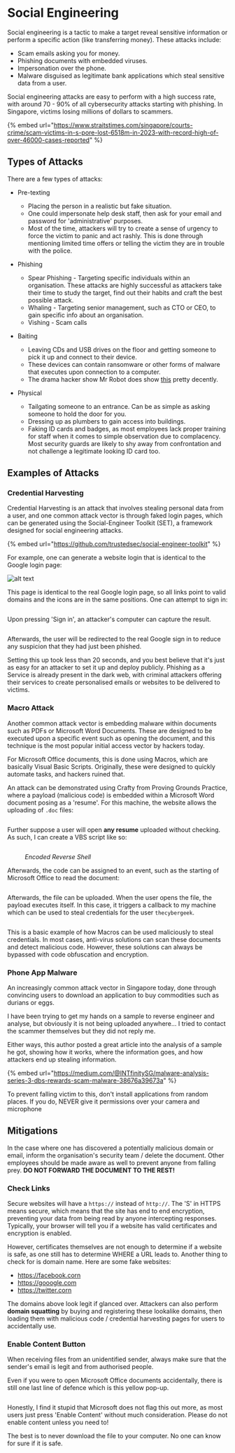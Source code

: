 # Social Engineering

Social engineering is a tactic to make a target reveal sensitive information or perform a specific action (like transferring money). These attacks include:

* Scam emails asking you for money.
* Phishing documents with embedded viruses.
* Impersonation over the phone.
* Malware disguised as legitimate bank applications which steal sensitive data from a user.

Social engineering attacks are easy to perform with a high success rate, with around 70 - 90% of all cybersecurity attacks starting with phishing. In Singapore, victims losing millions of dollars to scammers.

{% embed url="https://www.straitstimes.com/singapore/courts-crime/scam-victims-in-s-pore-lost-6518m-in-2023-with-record-high-of-over-46000-cases-reported" %}

## Types of Attacks

There are a few types of attacks:

* Pre-texting
  * Placing the person in a realistic but fake situation.
  * One could impersonate help desk staff, then ask for your email and password for 'administrative' purposes.
  * Most of the time, attackers will try to create a sense of urgency to force the victim to panic and act rashly. This is done through mentioning limited time offers or telling the victim they are in trouble with the police.

* Phishing
  * Spear Phishing - Targeting specific individuals within an organisation. These attacks are highly successful as attackers take their time to study the target, find out their habits and craft the best possible attack.
  * Whaling - Targeting senior management, such as CTO or CEO, to gain specific info about an organisation.
  * Vishing - Scam calls

* Baiting
  * Leaving CDs and USB drives on the floor and getting someone to pick it up and connect to their device.
  * These devices can contain ransomware or other forms of malware that executes upon connection to a computer.
  * The drama hacker show Mr Robot does show [this](https://www.youtube.com/watch?v=O5MvtqgLYeA) pretty decently.

* Physical
  * Tailgating someone to an entrance. Can be as simple as asking someone to hold the door for you.
  * Dressing up as plumbers to gain access into buildings.
  * Faking ID cards and badges, as most employees lack proper training for staff when it comes to simple observation due to complacency. Most security guards are likely to shy away from confrontation and not challenge a legitimate looking ID card too.

## Examples of Attacks

### Credential Harvesting

Credential Harvesting is an attack that involves stealing personal data from a user, and one common attack vector is through faked login pages, which can be generated using the Social-Engineer Toolkit (SET), a framework designed for social engineering attacks.

{% embed url="https://github.com/trustedsec/social-engineer-toolkit" %}

For example, one can generate a website login that is identical to the Google login page:

![alt text](../../../.gitbook/assets/socialengineering-image.png)

This page is identical to the real Google login page, so all links point to valid domains and the icons are in the same positions. One can attempt to sign in:

<figure><img src="../../../.gitbook/assets/image (3328).png" alt=""><figcaption></figcaption></figure>

Upon pressing 'Sign in', an attacker's computer can capture the result.

<figure><img src="../../../.gitbook/assets/image (1657).png" alt=""><figcaption></figcaption></figure>

Afterwards, the user will be redirected to the real Google sign in to reduce any suspicion that they had just been phished.

Setting this up took less than 20 seconds, and you best believe that it's just as easy for an attacker to set it up and deploy publicly. Phishing as a Service is already present in the dark web, with criminal attackers offering their services to create personalised emails or websites to be delivered to victims.

### Macro Attack

Another common attack vector is embedding malware within documents such as PDFs or Microsoft Word Documents. These are designed to be executed upon a specific event such as opening the document, and this technique is the most popular initial access vector by hackers today.

For Microsoft Office documents, this is done using Macros, which are basically Visual Basic Scripts. Originally, these were designed to quickly automate tasks, and hackers ruined that.

An attack can be demonstrated using Crafty from Proving Grounds Practice, where a payload (malicious code) is embedded within a Microsoft Word document posing as a 'resume'. For this machine, the website allows the uploading of `.doc` files:

<figure><img src="../../../.gitbook/assets/image (3513).png" alt=""><figcaption></figcaption></figure>

Further suppose a user will open **any resume** uploaded without checking. As such, I can create a VBS script like so:

<figure><img src="../../../.gitbook/assets/image (1989).png" alt=""><figcaption><p><em>Encoded Reverse Shell</em></p></figcaption></figure>

Afterwards, the code can be assigned to an event, such as the starting of Microsoft Office to read the document:

<figure><img src="../../../.gitbook/assets/image (1467).png" alt=""><figcaption></figcaption></figure>

Afterwards, the file can be uploaded. When the user opens the file, the payload executes itself. In this case, it triggers a callback to my machine which can be used to steal credentials for the user `thecybergeek`. 

<figure><img src="../../../.gitbook/assets/image (4080).png" alt=""><figcaption></figcaption></figure>

This is a basic example of how Macros can be used maliciously to steal credentials. In most cases, anti-virus solutions can scan these documents and detect malicious code. However, these solutions can always be bypassed with code obfuscation and encryption.

### Phone App Malware

An increasingly common attack vector in Singapore today, done through convincing users to download an application to buy commodities such as durians or eggs.

I have been trying to get my hands on a sample to reverse engineer and analyse, but obviously it is not being uploaded anywhere... I tried to contact the scammer themselves but they did not reply me. 

Either ways, this author posted a great article into the analysis of a sample he got, showing how it works, where the information goes, and how attackers end up stealing information.

{% embed url="https://medium.com/@INTfinitySG/malware-analysis-series-3-dbs-rewards-scam-malware-38676a39673a" %}

To prevent falling victim to this, don't install applications from random places. If you do, NEVER give it permissions over your camera and microphone

## Mitigations

In the case where one has discovered a potentially malicious domain or email, inform the organisation's security team / delete the document. Other employees should be made aware as well to prevent anyone from falling prey. **DO NOT FORWARD THE DOCUMENT TO THE REST!**

### Check Links

Secure websites will have a `https://` instead of `http://`.  The 'S' in HTTPS means secure, which means that the site has end to end encryption, preventing your data from being read by anyone intercepting responses. Typically, your browser will tell you if a website has valid certificates and encryption is enabled.

However, certificates themselves are not enough to determine if a website is safe, as one still has to determine WHERE a URL leads to. Another thing to check for is domain name. Here are some fake websites:

* https://facebook.corn
* https://gooogle.com
* https://twitter.corn

The domains above look legit if glanced over. Attackers can also perform **domain squatting** by buying and registering these lookalike domains, then loading them with malicious code / credential harvesting pages for users to accidentally use.

### Enable Content Button

When receiving files from an unidentified sender, always make sure that the sender's email is legit and from authorised people.

Even if you were to open Microsoft Office documents accidentally, there is still one last line of defence which is this yellow pop-up.

<figure><img src="../../../.gitbook/assets/enable-macros-excel.png" alt=""><figcaption></figcaption></figure>

Honestly, I find it stupid that Microsoft does not flag this out more, as most users just press 'Enable Content' without much consideration. Please do not enable content unless you need to!

The best is to never download the file to your computer. No one can know for sure if it is safe.